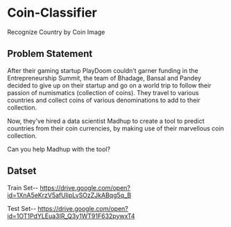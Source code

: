 # Coin-Classifier
Recognize Country by Coin Image

## Problem Statement

After their gaming startup PlayDoom couldn’t garner funding in the Entrepreneurship Summit, the team of Bhadage, Bansal and Pandey decided to give up on their startup and go on a world trip to follow their passion of numismatics (collection of coins). They travel to various countries and collect coins of various denominations to add to their collection.

Now, they’ve hired a data scientist Madhup to create a tool to predict countries from their coin currencies, by making use of their marvellous coin collection.

Can you help Madhup with the tool?

## Datset
Train Set-- https://drive.google.com/open?id=1XnA5eKrzV5afUlipLvSOzZJkABqg5q_B 

Test Set--  https://drive.google.com/open?id=1OT1PdYLEua3IR_Q3y1WT91F632pywxT4
